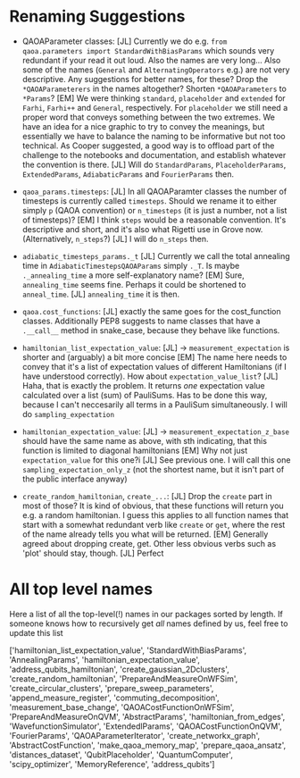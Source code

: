 # Renaming Suggestions
 - QAOAParameter classes:
   [JL] Currently we do e.g.
    `from qaoa.parameters import StandardWithBiasParams` which sounds very redundant if your read it out loud. Also the names are very long... Also some of the names (`General` and `AlternatingOperators` e.g.) are not very descriptive. Any suggestions for better names, for these? Drop the `*QAOAParameterers` in the names altogether? Shorten `*QAOAParameters` to `*Params`?
   [EM] We were thinking `standard`, `placeholder` and `extended` for `Farhi`, `Farhi++` and `General`, respectively. For `placeholder` we still need a proper word that conveys something between the two extremes. 
        We have an idea for a nice graphic to try to convey the meanings, but essentially we have to balance the naming to be informative but not too technical. As Cooper suggested, a good way is to offload part of the challenge to the notebooks and documentation, and establish whatever
        the convention is there.
    [JL] Will do `StandardParams`, `PlaceholderParams`, `ExtendedParams`, `AdiabaticParams` and `FourierParams` then. 

 - `qaoa_params.timesteps`:
   [JL] In all QAOAParamter classes the number of timesteps is currently called `timesteps`. Should we rename it to either simply `p` (QAOA convention) or `n_timesteps` (it is just a number, not a list of timesteps)?
   [EM] I think `steps` would be a reasonable convention. It's descriptive and short, and it's also what Rigetti use in Grove now. (Alternatively, `n_steps`?)
   [JL] I will do `n_steps` then.

 - `adiabatic_timesteps_params._t`
   [JL] Currently we call the total annealing time in `AdiabaticTimestepsQAOAParams` simply `._T`. Is maybe `._annealing_time` a more self-explanatory name?
   [EM] Sure, `annealing_time` seems fine. Perhaps it could be shortened to `anneal_time`.
   [JL] `annealing_time` it is then.

 - `qaoa.cost_functions`:
   [JL] exactly the same goes for the cost_function classes. Additionally PEP8 suggests to name classes that have a `.__call__` method in snake_case, because they behave like functions.

 - `hamiltonian_list_expectation_value`:
   [JL] -> `measurement_expectation` is shorter and (arguably) a bit more concise
   [EM] The name here needs to convey that it's a list of expectation values of different Hamiltonians (if I have understood correctly). How about `expectation_value_list`?
   [JL] Haha, that is exactly the problem. It returns _one_ expectation value calculated over a list (sum) of PauliSums. Has to be done this way, because I can't neccesarily all terms in a PauliSum simultaneously. I will do `sampling_expectation`

 - `hamiltonian_expectation_value`:
   [JL] -> `measurement_expectation_z_base` should have the same name as above, with sth indicating, that this function is limited to diagonal hamiltonians
   [EM] Why not just `expectation_value` for this one?i
   [JL] See previous one. I will call this one `sampling_expectation_only_z` (not the shortest name, but it isn't part of the public interface anyway)

 - `create_random_hamiltonian`, `create_...`:
   [JL] Drop the `create` part in most of those? It is kind of obvious, that these functions will return you e.g. a random hamiltonian. I guess this applies to all function names that start with a somewhat redundant verb like `create` or `get`, where the rest of the name already tells you what will be returned.
   [EM] Generally agreed about dropping create, get. Other less obvious verbs such as 'plot' should stay, though.
   [JL] Perfect 

# All top level names
Here a list of all the top-level(!) names in our packages sorted by length.
If someone knows how to recursively get _all_ names defined by us, feel free to update this list 

['hamiltonian_list_expectation_value',
 'StandardWithBiasParams',
 'AnnealingParams',
 'hamiltonian_expectation_value',
 'address_qubits_hamiltonian',
 'create_gaussian_2Dclusters',
 'create_random_hamiltonian',
 'PrepareAndMeasureOnWFSim',
 'create_circular_clusters',
 'prepare_sweep_parameters',
 'append_measure_register',
 'commuting_decomposition',
 'measurement_base_change',
 'QAOACostFunctionOnWFSim',
 'PrepareAndMeasureOnQVM',
 'AbstractParams',
 'hamiltonian_from_edges',
 'WavefunctionSimulator',
 'ExtendedlParams',
 'QAOACostFunctionOnQVM',
 'FourierParams',
 'QAOAParameterIterator',
 'create_networkx_graph',
 'AbstractCostFunction',
 'make_qaoa_memory_map',
 'prepare_qaoa_ansatz',
 'distances_dataset',
 'QubitPlaceholder',
 'QuantumComputer',
 'scipy_optimizer',
 'MemoryReference',
 'address_qubits']
